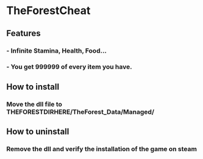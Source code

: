 # TheForestCheat
## Features
### - Infinite Stamina, Health, Food...
### - You get 999999 of every item you have.

## How to install
### Move the dll file to THEFORESTDIRHERE/TheForest_Data/Managed/

## How to uninstall
### Remove the dll and verify the installation of the game on steam
